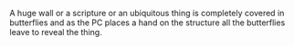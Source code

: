 A huge wall or a scripture or an ubiquitous thing is completely covered in butterflies and as the PC places a hand on the structure all the butterflies leave to reveal the thing.